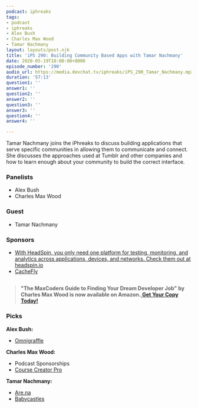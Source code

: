 ```yaml
---
podcast: iphreaks
tags:
- podcast
- iphreaks
- Alex Bush
- Charles Max Wood
- Tamar Nachmany
layout: layouts/post.njk
title: 'iPS 290: Building Community Based Apps with Tamar Nachmany'
date: 2020-05-19T10:00:00+0000
episode_number: '290'
audio_url: https://media.devchat.tv/iphreaks/iPS_290_Tamar_Nachmany.mp3
duration: '57:13'
question1: ''
answer1: ''
question2: ''
answer2: ''
question3: ''
answer3: ''
question4: ''
answer4: ''

---
```

Tamar Nachmany joins the iPhreaks to discuss building applications that serve specific communities in allowing them to communicate and connect. She discusses the approaches used at Tumblr and other companies and how to learn enough about your community to build the correct interface.

### **Panelists**

* Alex Bush
* Charles Max Wood

### **Guest**

* Tamar Nachmany

### **Sponsors**

* [With HeadSpin, you only need one platform for testing, monitoring, and analytics across applications, devices, and networks. Check them out at headspin.io](https://www.headspin.io/?utm_source=iphreaks&utm_medium=podcast&utm_campaign=brand_awareness)
* [CacheFly](https://www.cachefly.com/)

## 

> **"The MaxCoders Guide to Finding Your Dream Developer Job" by Charles Max Wood is now available on Amazon.**[ **Get Your Copy Today!**](https://www.amazon.com/gp/product/B081MBL5C9/ref=as_li_ss_tl?ie=UTF8&linkCode=sl1&tag=devchattv-20&linkId=9d61363241636e2546ef46abba198746&language=en_US)

### **Picks**

**Alex Bush:**

* [Omnigraffle](https://www.omnigroup.com/omnigraffle)

**Charles Max Wood:**

* Podcast Sponsorships
* [Course Creator Pro](https://courses.coursecreatorpro.com/?affcode=279641_-glgshti)

**Tamar Nachmany:**

* [Are.na](https://www.are.na)
* [Babycastles](https://www.babycastles.com)